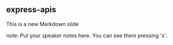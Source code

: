 ##  express-apis

This is a new Markdown slide

note:
    Put your speaker notes here.
    You can see them pressing 's'.
